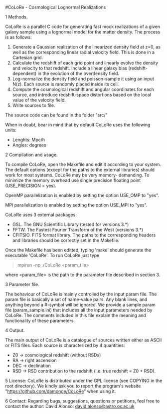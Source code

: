 #CoLoRe - Cosmological Lognormal Realizations


1 Methods.

CoLoRe is a parallel C code for generating fast mock realizations
of a given galaxy sample using a lognormal model for the matter density.
The process is as follows:
 1) Generate a Gaussian realization of the linearized density field at
    z=0, as well as the corresponding linear radial velocity field.
    This is done in a Cartesian grid.
 2) Calculate the redshift of each grid point and linearly evolve
    the density and velocity to that redshift. Include a linear galaxy
    bias (redshift-dependent) in the evolution of the overdensity field.
 3) Log-normalize the density field and poisson-sample it using an
    input N(z). Each source is randomly placed inside its cell.
 4) Compute the cosmological redshift and angular coordinates for each
    source, and introduce redshift-space distortions based on the local
    value of the velocity field.
 5) Write sources to file.

The source code can be found in the folder "src/"

When in doubt, bear in mind that by default CoLoRe uses the following units:
 - Lenghts: Mpc/h
 - Angles: degrees


2 Compilation and usage.

To compile CoLoRe, open the Makefile and edit it according to your
system. The default options (except for the paths to the external
libraries) should work for most systems. CoLoRe may be very memory-
demanding. To minimize the memory overhead use single precision
floating point (USE_PRECISION = yes).

OpenMP parallelization is enabled by setting the option USE_OMP
to "yes".

MPI parallelization is enabled by setting the option USE_MPI
to "yes".

CoLoRe uses 3 external packages:
 - GSL. The GNU Scientific Library (tested for versions 3.*)
 - FFTW. The Fastest Fourier Transform of the West (versions 3.*)
 - CFITSIO. FITS format library.
The paths to the corresponding headers and libraries should be correctly
set in the Makefile.

Once the Makefile has been editted, typing 'make' should generate
the executable 'CoLoRe'. To run CoLoRe just type

> mpirun -np <number-of-nodes> ./CoLoRe <param_file>

where <param_file> is the path to the parameter file described in
section 3.


3 Parameter file.

The behaviour of CoLoRe is mainly controlled by the input param file. The
param file is basically a set of name-value pairs. Any blank lines, and
anything beyond a #-symbol will be ignored. We provide a sample param
file (param_sample.ini) that includes all the input parameters needed by
CoLoRe. The comments included in this file explain the meaning and
functionality of these parameters.


4 Output.

The main output of CoLoRe is a catalogue of sources written either
as ASCII or FITS files. Each source is characterized by 4 quantities:
 - Z0 -> cosmological redshift (without RSDs)
 - RA -> right ascension
 - DEC -> declination
 - RSD -> RSD contribution to the redshift
          (i.e. true redshift = Z0 + RSD).


5 License:
CoLoRe is distributed under the GPL license (see COPYING in the root
directory). We kindly ask you to report the program's website
"https://github.com/damonge/CoLoRe" when using it.


6 Contact:
Regarding bugs, suggestions, questions or petitions, feel free to contact
the author:
    David Alonso: david.alonso@astro.ox.ac.uk
